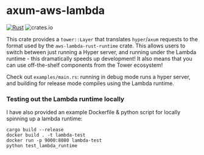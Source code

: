 # axum-aws-lambda

[![Rust](https://github.com/lazear/axum-aws-lambda/actions/workflows/rust.yml/badge.svg)](https://github.com/lazear/axum-aws-lambda/actions/workflows/rust.yml)
![crates.io](https://img.shields.io/crates/v/axum-aws-lambda)

This crate provides a `tower::Layer` that translates `hyper`/`axum` requests to the format used by the `aws-lambda-rust-runtime` crate. This allows users to switch between just running a Hyper server, and running under the Lambda runtime - this dramatically speeds up development! It also means that you can use off-the-shelf components from the Tower ecosystem!

Check out `examples/main.rs`: running in debug mode runs a hyper server, and building for release mode compiles using the Lambda runtime.

### Testing out the Lambda runtime locally

I have also provided an example Dockerfile & python script for locally spinning up a lambda runtime:
```
cargo build --release
docker build . -t lambda-test
docker run -p 9000:8080 lambda-test
python test_lambda_runtime
```
